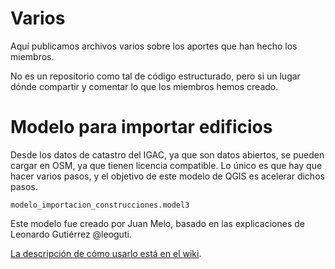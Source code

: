 # Varios
Aquí publicamos archivos varios sobre los aportes que han hecho los miembros.

No es un repositorio como tal de código estructurado, pero si un lugar dónde compartir y comentar lo que los miembros hemos creado.

# Modelo para importar edificios

Desde los datos de catastro del IGAC, ya que son datos abiertos, se pueden cargar en OSM, ya que tienen licencia compatible. Lo único es que hay que hacer varios pasos, y el objetivo de este modelo de QGIS es acelerar dichos pasos.

`modelo_importacion_construcciones.model3`

Este modelo fue creado por Juan Melo, basado en las explicaciones de Leonardo Gutiérrez @leoguti.

[La descripción de cómo usarlo está en el wiki](https://github.com/MaptimeBogota/Varios/wiki/modelo_importacion_construcciones.model3).
